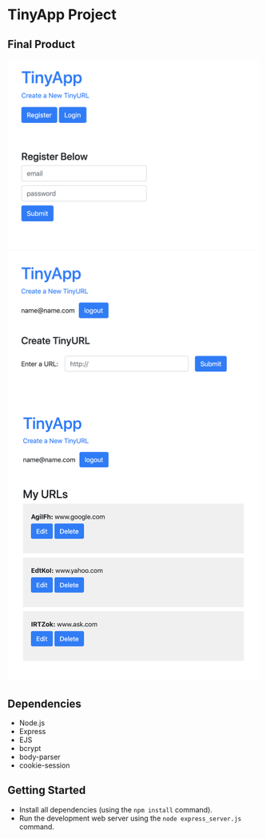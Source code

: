# TinyApp Project

## Final Product

![Registering](https://github.com/thmswenner/tinyApp/blob/master/docs/Register.png)
![Creating a Tiny URL](https://github.com/thmswenner/tinyApp/blob/master/docs/Create.png)
![Homepage after login](https://github.com/thmswenner/tinyApp/blob/master/docs/Login_Home.png)

## Dependencies

- Node.js
- Express
- EJS
- bcrypt
- body-parser
- cookie-session

## Getting Started

- Install all dependencies (using the `npm install` command).
- Run the development web server using the `node express_server.js` command.
